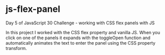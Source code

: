 # js-flex-panel
Day 5 of JavaScript 30 Challenge - working with CSS flex panels with JS

In this project I worked with the CSS flex property and vanilla JS. When you click on one of the panels it expands with the toggleOpen function and automatically animates the text to enter the panel using the CSS property transform. 
